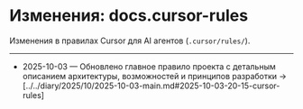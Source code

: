 # Изменения: docs.cursor-rules

Изменения в правилах Cursor для AI агентов (`.cursor/rules/`).

---

- 2025-10-03 — Обновлено главное правило проекта с детальным описанием архитектуры, возможностей и принципов разработки → [../../diary/2025/10/2025-10-03-main.md#2025-10-03-20-15-cursor-rules]

